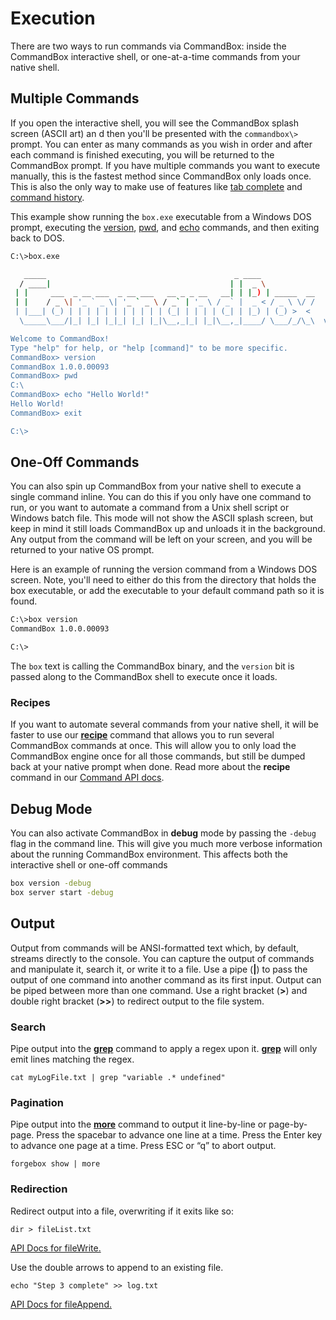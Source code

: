 # Execution

There are two ways to run commands via CommandBox: inside the CommandBox interactive
shell, or one-at-a-time commands from your native shell.

## Multiple Commands

If you open the interactive shell, you will see the CommandBox splash screen (ASCII
art) an d then you'll be presented with the `commandbox\>` prompt.
You can enter as many commands as you wish in order and after each
command is finished executing, you will be returned to the CommandBox
prompt. If you have multiple commands you want to execute manually, this
is the fastest method since CommandBox only loads once. This is also the
only way to make use of features like [tab complete](usage/tab_completion.md) and [command
history](usage/command_history.md).

This example show running the `box.exe` executable from a Windows DOS
prompt, executing the [version](http://apidocs.ortussolutions.com/commandbox/1.0.0/index.html?commandbox/system/commands/version.html), [pwd](http://apidocs.ortussolutions.com/commandbox/1.0.0/index.html?commandbox/system/commands/pwd.html), and [echo](http://apidocs.ortussolutions.com/commandbox/1.0.0/index.html?commandbox/system/commands/echo.html) commands, and
then exiting back to DOS.

```bash
C:\>box.exe

   _____                                          _ ____            
  / ____|                                        | |  _ \           
 | |     ___  _ __ ___  _ __ ___   __ _ _ __   __| | |_) | _____  __
 | |    / _ \| '_ ` _ \| '_ ` _ \ / _` | '_ \ / _` |  _ < / _ \ \/ /
 | |___| (_) | | | | | | | | | | | (_| | | | | (_| | |_) | (_) >  < 
  \_____\___/|_| |_| |_|_| |_| |_|\__,_|_| |_|\__,_|____/ \___/_/\_\  v1.0.0.00093

Welcome to CommandBox!
Type "help" for help, or "help [command]" to be more specific.
CommandBox> version
CommandBox 1.0.0.00093
CommandBox> pwd
C:\
CommandBox> echo "Hello World!"
Hello World!
CommandBox> exit

C:\>
```

## One-Off Commands

You can also spin up CommandBox from your native shell to execute a single command inline. You can do this if you only have one command to run, or you want to automate a command from a Unix shell script or Windows batch file. This mode will not show the ASCII splash screen, but keep in mind it still loads CommandBox up and unloads it in the background. Any output from the command will be left on your screen, and you will be returned to your native OS prompt.

Here is an example of running the version command from a Windows DOS screen. Note, you'll need to either do this from the directory that holds the box executable, or add the executable to your default command path so it is found.

```bash
C:\>box version
CommandBox 1.0.0.00093

C:\>
```

The `box` text is calling the CommandBox binary, and the `version` bit is passed along to the CommandBox shell to execute once it loads.

### Recipes
If you want to automate several commands from your native shell, it will
be faster to use our **[recipe](http://apidocs.ortussolutions.com/commandbox/1.0.0/index.html?commandbox/system/commands/recipe.html)** command that allows you to run
several CommandBox commands at once. This will allow you to only load
the CommandBox engine once for all those commands, but still be dumped
back at your native prompt when done. Read more about the
**recipe** command in our [Command API docs](http://apidocs.ortussolutions.com/commandbox/1.0.0/index.html?commandbox/system/commands/recipe.html).

## Debug Mode
You can also activate CommandBox in **debug** mode by passing the `-debug` flag in the command line.  This will give you much more verbose information about the running CommandBox environment.  This affects both the interactive shell or one-off commands

```bash
box version -debug
box server start -debug
```

Output
------

Output from commands will be ANSI-formatted text which, by default,
streams directly to the console. You can capture the output of commands
and manipulate it, search it, or write it to a file. Use a pipe (**|**)
to pass the output of one command into another command as its first
input. Output can be piped between more than one command. Use a right
bracket (**\>**) and double right bracket (**\>\>**) to redirect output
to the file system.

### Search

Pipe output into the **[grep][]** command to apply a regex upon it.
**[grep][]** will only emit lines matching the regex.

``` {.javascript}
cat myLogFile.txt | grep "variable .* undefined"
```

### Pagination

Pipe output into the **[more][]** command to output it line-by-line or
page-by-page. Press the spacebar to advance one line at a time. Press
the Enter key to advance one page at a time. Press ESC or “q” to abort
output.

``` {.javascript}
forgebox show | more
```

### Redirection

Redirect output into a file, overwriting if it exits like so:

``` {.javascript}
dir > fileList.txt
```

[API Docs for fileWrite.][]

Use the double arrows to append to an existing file.

``` {.javascript}
echo "Step 3 complete" >> log.txt
```

[API Docs for fileAppend.][]

  [recipe]: http://apidocs.ortussolutions.com/commandbox/1.0.0/index.html?commandbox/system/commands/recipe.html
    "wikilink"
  [1]: http://apidocs.ortussolutions.com/commandbox/1.0.0/index.html?commandbox/system/commands/recipe.html
  [grep]: http://apidocs.ortussolutions.com/commandbox/1.0.0/index.html?commandbox/system/commands/grep.html
  [more]: http://apidocs.ortussolutions.com/commandbox/1.0.0/index.html?commandbox/system/commands/more.html
  [API Docs for fileWrite.]: http://apidocs.ortussolutions.com/commandbox/1.0.0/index.html?commandbox/system/commands/fileWrite.html
  [API Docs for fileAppend.]: http://apidocs.ortussolutions.com/commandbox/1.0.0/index.html?commandbox/system/commands/fileAppend.html
